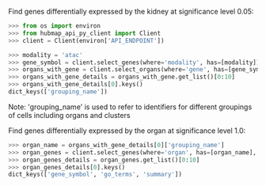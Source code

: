 Find genes differentially expressed by the kidney at significance level 0.05:

```python
>>> from os import environ
>>> from hubmap_api_py_client import Client
>>> client = Client(environ['API_ENDPOINT'])

>>> modality = 'atac'
>>> gene_symbol = client.select_genes(where='modality', has=[modality]).get_list()[0]['gene_symbol']
>>> organs_with_gene = client.select_organs(where='gene', has=[gene_symbol], genomic_modality=modality, p_value=1.0)
>>> organs_with_gene_details = organs_with_gene.get_list()[0:10]
>>> organs_with_gene_details[0].keys()
dict_keys(['grouping_name'])

```

Note: 'grouping_name' is used to refer to identifiers for different groupings of cells including organs and clusters


Find genes differentially expressed by the organ at significance level 1.0:

```python
>>> organ_name = organs_with_gene_details[0]['grouping_name']
>>> organ_genes = client.select_genes(where='organ', has=[organ_name], genomic_modality='atac', p_value=1.0)
>>> organ_genes_details = organ_genes.get_list()[0:10]
>>> organ_genes_details[0].keys()
dict_keys(['gene_symbol', 'go_terms', 'summary'])

```